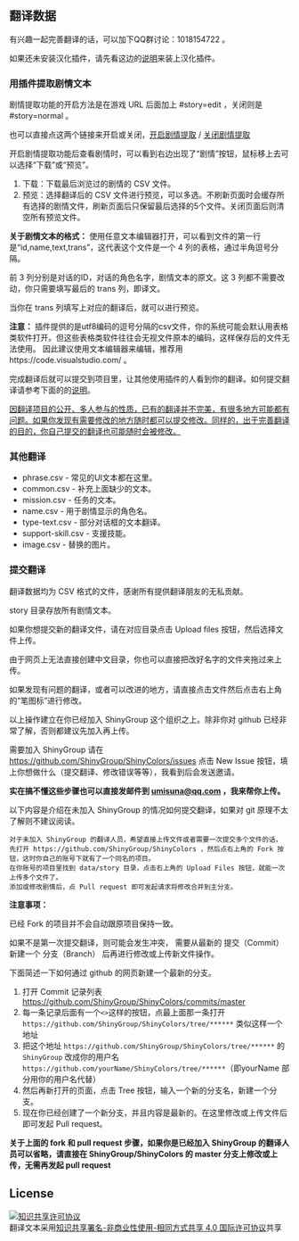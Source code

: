 ## 翻译数据

有兴趣一起完善翻译的话，可以加下QQ群讨论：1018154722 。

如果还未安装汉化插件，请先看这边的[说明](https://github.com/biuuu/ShinyColors/blob/master/src/README.md)来装上汉化插件。

### 用插件提取剧情文本

剧情提取功能的开启方法是在游戏 URL 后面加上 #story=edit ，关闭则是 #story=normal 。

也可以直接点这两个链接来开启或关闭，[开启剧情提取](https://shinycolors.enza.fun#story=edit)  /  [关闭剧情提取](https://shinycolors.enza.fun#story=normal)

开启剧情提取功能后查看剧情时，可以看到右边出现了“剧情”按钮，鼠标移上去可以选择“下载”或“预览”。

1. 下载：下载最后浏览过的剧情的 CSV 文件。
2. 预览：选择翻译后的 CSV 文件进行预览，可以多选。不刷新页面时会缓存所有选择的剧情文件，刷新页面后只保留最后选择的5个文件。关闭页面后则清空所有预览文件。

**关于剧情文本的格式：**
使用任意文本编辑器打开，可以看到文件的第一行是“id,name,text,trans”，这代表这个文件是一个 4 列的表格，通过半角逗号分隔。

前 3 列分别是对话的ID，对话的角色名字，剧情文本的原文。这 3 列都不需要改动，你只需要填写最后的 trans 列，即译文。

当你在 trans 列填写上对应的翻译后，就可以进行预览。

**注意：**
插件提供的是utf8编码的逗号分隔的csv文件，你的系统可能会默认用表格类软件打开。但这些表格类软件往往会无视文件原本的编码，这样保存后的文件无法使用。
因此建议使用文本编辑器来编辑，推荐用https://code.visualstudio.com/ 。

完成翻译后就可以提交到项目里，让其他使用插件的人看到你的翻译。如何提交翻译请参考下面的的[说明](#提交翻译)。

[因翻译项目的公开、多人参与的性质，已有的翻译并不完美，有很多地方可能都有问题。如果你发现有需要修改的地方随时都可以提交修改。同样的，出于完善翻译的目的，你自己提交的翻译也可能随时会被修改。](#用插件提取剧情文本)

### 其他翻译

* phrase.csv - 常见的UI文本都在这里。
* common.csv - 补充上面缺少的文本。
* mission.csv - 任务的文本。
* name.csv - 用于剧情显示的角色名。
* type-text.csv - 部分对话框的文本翻译。
* support-skill.csv - 支援技能。
* image.csv - 替换的图片。

### 提交翻译
翻译数据均为 CSV 格式的文件，感谢所有提供翻译朋友的无私贡献。

story 目录存放所有剧情文本。

如果你想提交新的翻译文件，请在对应目录点击 Upload files 按钮，然后选择文件上传。

由于网页上无法直接创建中文目录，你也可以直接把改好名字的文件夹拖过来上传。

如果发现有问题的翻译，或者可以改进的地方，请直接点击文件然后点击右上角的“笔图标”进行修改。

以上操作建立在你已经加入 ShinyGroup 这个组织之上。除非你对 github 已经非常了解，否则都建议先加入再上传。

需要加入 ShinyGroup 请在 https://github.com/ShinyGroup/ShinyColors/issues 点击 New Issue 按钮，填上你想做什么（提交翻译、修改错误等等），我看到后会发送邀请。

**实在搞不懂这些步骤也可以直接发邮件到 umisuna@qq.com ，我来帮你上传。**

以下内容是介绍在未加入 ShinyGroup 的情况如何提交翻译，如果对 git 原理不太了解则不建议阅读。

```
对于未加入 ShinyGroup 的翻译人员，希望直接上传文件或者需要一次提交多个文件的话，
先打开 https://github.com/ShinyGroup/ShinyColors ，然后点右上角的 Fork 按钮，这时你自己的账号下就有了一个同名的项目。
在你账号的项目里找到 data/story 目录，点击右上角的 Upload Files 按钮，就能一次上传多个文件了。
添加或修改剧情后，点 Pull request 即可发起请求将修改合并到主分支。
```

**注意事项：**

已经 Fork 的项目并不会自动跟原项目保持一致。

如果不是第一次提交翻译，则可能会发生冲突，
需要从最新的 提交（Commit） 新建一个 分支（Branch） 后再进行修改或上传新文件操作。

下面简述一下如何通过 github 的网页新建一个最新的分支。
1. 打开 Commit 记录列表 https://github.com/ShinyGroup/ShinyColors/commits/master
2. 每一条记录后面有一个`<>`这样的按钮，点最上面那一条打开 `https://github.com/ShinyGroup/ShinyColors/tree/******` 类似这样一个地址
3. 把这个地址 `https://github.com/ShinyGroup/ShinyColors/tree/******` 的 `ShinyGroup` 改成你的用户名 `https://github.com/yourName/ShinyColors/tree/******`（即yourName 部分用你的用户名代替）
4. 然后再新打开的页面，点击 Tree 按钮，输入一个新的分支名，新建一个分支。
5. 现在你已经创建了一个新分支，并且内容是最新的。在这里修改或上传文件后即可发起 Pull request。

**关于上面的 fork 和 pull request 步骤，如果你是已经加入 ShinyGroup 的翻译人员可以省略，请直接在 ShinyGroup/ShinyColors 的 master 分支上修改或上传，无需再发起 pull request**

## License
<a rel="license" href="http://creativecommons.org/licenses/by-nc-sa/4.0/"><img alt="知识共享许可协议" style="border-width:0" src="https://i.creativecommons.org/l/by-nc-sa/4.0/88x31.png" /></a><br />翻译文本采用<a rel="license" href="http://creativecommons.org/licenses/by-nc-sa/4.0/">知识共享署名-非商业性使用-相同方式共享 4.0 国际许可协议</a>共享
